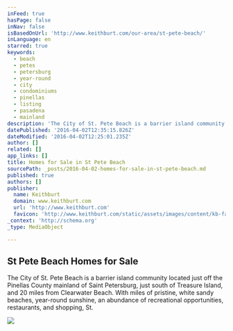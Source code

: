 ```yaml
---
inFeed: true
hasPage: false
inNav: false
isBasedOnUrl: 'http://www.keithburt.com/our-area/st-pete-beach/'
inLanguage: en
starred: true
keywords:
  - beach
  - petes
  - petersburg
  - year-round
  - city
  - condominiums
  - pinellas
  - listing
  - pasadena
  - mainland
description: 'The City of St. Pete Beach is a barrier island community located just off the Pinellas County mainland of Saint Petersburg, just south of Treasure Island, and 20 miles from Clearwater Beach. With miles of pristine, white sandy beaches, year-round sunshine, an abundance of recreational opportunities, restaurants, and shopping, St.'
datePublished: '2016-04-02T12:35:15.826Z'
dateModified: '2016-04-02T12:25:01.235Z'
author: []
related: []
app_links: []
title: Homes for Sale in St Pete Beach
sourcePath: _posts/2016-04-02-homes-for-sale-in-st-pete-beach.md
published: true
authors: []
publisher:
  name: Keithburt
  domain: www.keithburt.com
  url: 'http://www.keithburt.com'
  favicon: 'http://www.keithburt.com/static/assets/images/content/kb-favicon.png'
_context: 'http://schema.org'
_type: MediaObject

---
```

<article style=""><h1>St Pete Beach Homes for Sale</h1><p>The City of St. Pete Beach is a barrier island community located just off the Pinellas County mainland of Saint Petersburg, just south of Treasure Island, and 20 miles from Clearwater Beach. With miles of pristine, white sandy beaches, year-round sunshine, an abundance of recreational opportunities, restaurants, and shopping, St.</p><img src="https://s3-us-west-2.amazonaws.com/the-grid-img/p/9d934264ffbeb6e6a0e75725d14daea731ae5987.jpg" /></article>